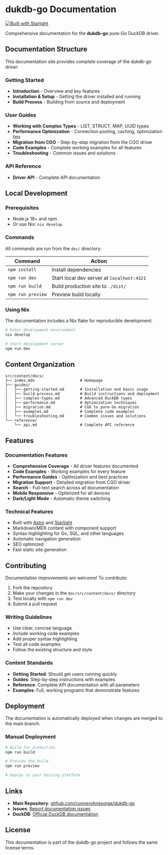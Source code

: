 # dukdb-go Documentation

[![Built with Starlight](https://astro.badg.es/v2/built-with-starlight/tiny.svg)](https://starlight.astro.build)

Comprehensive documentation for the **dukdb-go** pure-Go DuckDB driver.

## Documentation Structure

This documentation site provides complete coverage of the dukdb-go driver:

### Getting Started

- **Introduction** - Overview and key features
- **Installation & Setup** - Getting the driver installed and running
- **Build Process** - Building from source and deployment

### User Guides

- **Working with Complex Types** - LIST, STRUCT, MAP, UUID types
- **Performance Optimization** - Connection pooling, caching, optimization tips
- **Migration from CGO** - Step-by-step migration from the CGO driver
- **Code Examples** - Complete working examples for all features
- **Troubleshooting** - Common issues and solutions

### API Reference

- **Driver API** - Complete API documentation

## Local Development

### Prerequisites

- Node.js 18+ and npm
- Or use Nix: `nix develop`

### Commands

All commands are run from the `doc/` directory:

| Command | Action |
|---------|--------|
| `npm install` | Install dependencies |
| `npm run dev` | Start local dev server at `localhost:4321` |
| `npm run build` | Build production site to `./dist/` |
| `npm run preview` | Preview build locally |

### Using Nix

The documentation includes a Nix flake for reproducible development:

```bash
# Enter development environment
nix develop

# Start development server
npm run dev
```

## Content Organization

```
src/content/docs/
├── index.mdx                    # Homepage
├── guides/
│   ├── getting-started.md       # Installation and basic usage
│   ├── build-process.md         # Build instructions and deployment
│   ├── complex-types.md         # Advanced DuckDB types
│   ├── performance.md           # Optimization techniques
│   ├── migration.md             # CGO to pure-Go migration
│   ├── examples.md              # Complete code examples
│   └── troubleshooting.md       # Common issues and solutions
└── reference/
    └── api.md                   # Complete API reference
```

## Features

### Documentation Features

- **Comprehensive Coverage** - All driver features documented
- **Code Examples** - Working examples for every feature
- **Performance Guides** - Optimization and best practices
- **Migration Support** - Detailed migration from CGO driver
- **Search** - Full-text search across all documentation
- **Mobile Responsive** - Optimized for all devices
- **Dark/Light Mode** - Automatic theme switching

### Technical Features

- Built with [Astro](https://astro.build/) and [Starlight](https://starlight.astro.build/)
- Markdown/MDX content with component support
- Syntax highlighting for Go, SQL, and other languages
- Automatic navigation generation
- SEO optimized
- Fast static site generation

## Contributing

Documentation improvements are welcome! To contribute:

1. Fork the repository
1. Make your changes in the `doc/src/content/docs/` directory
1. Test locally with `npm run dev`
1. Submit a pull request

### Writing Guidelines

- Use clear, concise language
- Include working code examples
- Add proper syntax highlighting
- Test all code examples
- Follow the existing structure and style

### Content Standards

- **Getting Started**: Should get users running quickly
- **Guides**: Step-by-step instructions with examples
- **Reference**: Complete API documentation with all parameters
- **Examples**: Full, working programs that demonstrate features

## Deployment

The documentation is automatically deployed when changes are merged to the main branch.

### Manual Deployment

```bash
# Build for production
npm run build

# Preview the build
npm run preview

# Deploy to your hosting platform
```

## Links

- **Main Repository**: [github.com/connerohnesorge/dukdb-go](https://github.com/connerohnesorge/dukdb-go)
- **Issues**: [Report documentation issues](https://github.com/connerohnesorge/dukdb-go/issues)
- **DuckDB**: [Official DuckDB documentation](https://duckdb.org/docs/)

## License

This documentation is part of the dukdb-go project and follows the same license terms.
